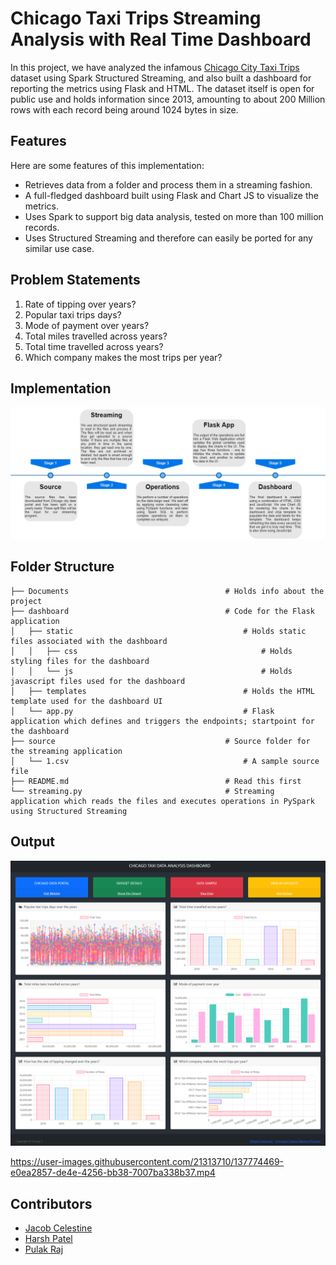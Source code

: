 # Chicago Taxi Trips Streaming Analysis with Real Time Dashboard

In this project, we have analyzed the infamous 
[Chicago City Taxi Trips](https://data.cityofchicago.org/Transportation/Taxi-Trips/wrvz-psew) 
dataset using Spark Structured Streaming, and also built a dashboard for reporting the metrics using Flask and HTML.
The dataset itself is open for public use and holds information since 2013, amounting to about 200 Million rows with 
each record being around 1024 bytes in size.

## Features
Here are some features of this implementation:
- Retrieves data from a folder and process them in a streaming fashion.
- A full-fledged dashboard built using Flask and Chart JS to visualize the metrics.
- Uses Spark to support big data analysis, tested on more than 100 million records.
- Uses Structured Streaming and therefore can easily be ported for any similar use case.

## Problem Statements
<ol>
<li> Rate of tipping over years? </li>
<li> Popular taxi trips days? </li>
<li> Mode of payment over years? </li>
<li> Total miles travelled across years? </li>
<li> Total time travelled across years? </li>
<li> Which company makes the most trips per year? </li>
</ol>

## Implementation
![High Level Design](Documents/Implementation%20HLD.png?raw=true "High Level Design")

## Folder Structure
    ├── Documents                                   # Holds info about the project
    ├── dashboard                                   # Code for the Flask application
    │   ├── static                                      # Holds static files associated with the dashboard
    │   │   ├── css                                         # Holds styling files for the dashboard
    │   │   └── js                                          # Holds javascript files used for the dashboard
    │   ├── templates                                   # Holds the HTML template used for the dashboard UI
    │   └── app.py                                      # Flask application which defines and triggers the endpoints; startpoint for the dashboard
    ├── source                                      # Source folder for the streaming application
    │   └── 1.csv                                       # A sample source file
    ├── README.md                                   # Read this first
    └── streaming.py                                # Streaming application which reads the files and executes operations in PySpark using Structured Streaming

## Output
![Dashboard Screenshot](Documents/Dashboard%20Image.png?raw=true "Dashboard Screenshot")

https://user-images.githubusercontent.com/21313710/137774469-e0ea2857-de4e-4256-bb38-7007ba338b37.mp4

## Contributors
- [Jacob Celestine](https://jacobcelestine.com/)
- [Harsh Patel](https://github.com/hkp98)
- [Pulak Raj](https://github.com/PulakRaj)
